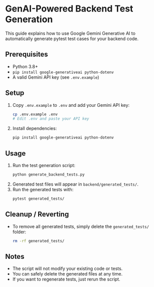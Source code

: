 # GenAI-Powered Backend Test Generation

This guide explains how to use Google Gemini Generative AI to automatically generate pytest test cases for your backend code.

## Prerequisites
- Python 3.8+
- `pip install google-generativeai python-dotenv`
- A valid Gemini API key (see `.env.example`)

## Setup
1. Copy `.env.example` to `.env` and add your Gemini API key:
   ```bash
   cp .env.example .env
   # Edit .env and paste your API key
   ```
2. Install dependencies:
   ```bash
   pip install google-generativeai python-dotenv
   ```

## Usage
1. Run the test generation script:
   ```bash
   python generate_backend_tests.py
   ```
2. Generated test files will appear in `backend/generated_tests/`.
3. Run the generated tests with:
   ```bash
   pytest generated_tests/
   ```

## Cleanup / Reverting
- To remove all generated tests, simply delete the `generated_tests/` folder:
  ```bash
  rm -rf generated_tests/
  ```

## Notes
- The script will not modify your existing code or tests.
- You can safely delete the generated files at any time.
- If you want to regenerate tests, just rerun the script. 